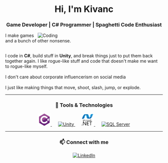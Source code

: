 <h1 align="center">Hi, I'm Kivanc</h1>
<h3 align="center">Game Developer | C# Programmer | Spaghetti Code Enthusiast</h3>

<img align="right" alt="Coding" width="400" src="https://i.pinimg.com/originals/88/a9/69/88a969c3e830bbcbff939ea870058d91.gif">

<p align="left">
I make games and a bunch of other nonsense.<br><br>

I code in <strong>C#</strong>, build stuff in <strong>Unity</strong>, and break things just to put them back together again.
I like rogue-like stuff and code that doesn't make me want to rogue-like myself.<br><br>
I don't care about corporate influencerism on social media<br><br>
I just like making things that move, shoot, slash, jump, or explode.
</p>

---

<h3 align="center">🧰 Tools & Technologies</h3>
<p align="center">
  <a href="https://learn.microsoft.com/en-us/dotnet/csharp/" target="_blank" rel="noreferrer" style="margin: 10px;">
    <img src="https://raw.githubusercontent.com/devicons/devicon/master/icons/csharp/csharp-original.svg" width="40" height="40" alt="C#" />
  </a>
  <a href="https://unity.com/" target="_blank" rel="noreferrer" style="margin: 10px;">
    <img src="https://cdn.worldvectorlogo.com/logos/unity-69.svg" width="40" height="40" alt="Unity" />
  </a>
  <a href="https://dotnet.microsoft.com/" target="_blank" rel="noreferrer" style="margin: 10px;">
    <img src="https://raw.githubusercontent.com/devicons/devicon/master/icons/dot-net/dot-net-original-wordmark.svg" width="40" height="40" alt=".NET" />
  </a>
  <a href="https://www.microsoft.com/en-us/sql-server" target="_blank" rel="noreferrer" style="margin: 10px;">
    <img src="https://www.svgrepo.com/show/303229/microsoft-sql-server-logo.svg" width="40" height="40" alt="SQL Server" />
  </a>
</p>


---

<h3 align="center">📫 Connect with me</h3>
<p align="center">
  <a href="https://linkedin.com/in/kivancsadikyildirim" target="blank">
    <img align="center" src="https://raw.githubusercontent.com/rahuldkjain/github-profile-readme-generator/master/src/images/icons/Social/linked-in-alt.svg" alt="LinkedIn" height="30" width="40" />
  </a>
</p>
